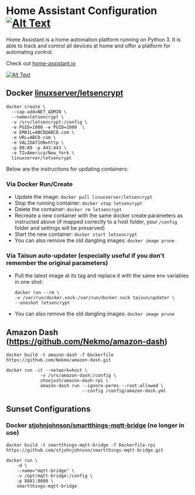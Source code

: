 Home Assistant Configuration [![Alt Text](https://travis-ci.org/epleypa/Home-AssistantConfig.svg?branch=master)](https://travis-ci.org/epleypa/Home-AssistantConfig)
=================================================================================

Home Assistant is a home automation platform running on Python 3. It is able to track and control all devices at home and offer a platform for automating control.

Check out [home-assistant.io](https://home-assistant.io)

[![Alt Text](https://raw.github.com/home-assistant/home-assistant/master/docs/screenshots.png)](https://home-assistant.io/demo/)

## Docker [linuxserver/letsencrypt](https://hub.docker.com/r/linuxserver/letsencrypt/)

```
docker create \
  --cap-add=NET_ADMIN \
  --name=letsencrypt \
  -v /srv/letsencrypt:/config \
  -e PGID=1000 -e PUID=1000  \
  -e EMAIL=ABCD@ABCD.com \
  -e URL=ABCD.com \
  -e VALIDATION=http \
  -p 80:80 -p 443:443 \
  -e TZ=America/New_York \
  linuxserver/letsencrypt
```

Below are the instructions for updating containers:  
  
### Via Docker Run/Create
* Update the image: `docker pull linuxserver/letsencrypt`
* Stop the running container: `docker stop letsencrypt`
* Delete the container: `docker rm letsencrypt`
* Recreate a new container with the same docker create parameters as instructed above (if mapped correctly to a host folder, your `/config` folder and settings will be preserved)
* Start the new container: `docker start letsencrypt`
* You can also remove the old dangling images: `docker image prune`

### Via Taisun auto-updater (especially useful if you don't remember the original parameters)
* Pull the latest image at its tag and replace it with the same env variables in one shot:
  ```
  docker run --rm \
  -v /var/run/docker.sock:/var/run/docker.sock taisun/updater \
  --oneshot letsencrypt
  ```
* You can also remove the old dangling images: `docker image prune`


## Amazon Dash (https://github.com/Nekmo/amazon-dash)
```
docker build -t amazon-dash -f Dockerfile https://github.com/Nekmo/amazon-dash.git

docker run -it --network=host \
             -v /srv/amazon-dash:/config \
             shoejosh/amazon-dash-rpi \
             amazon-dash run --ignore-perms --root-allowed \
                             --config /config/amazon-dash.yml
```

## Sunset Configurations

### Docker [stjohnjohnson/smartthings-mqtt-bridge](https://github.com/stjohnjohnson/smartthings-mqtt-bridge) (no longer in use)

```
docker build -t smartthings-mqtt-bridge -f Dockerfile-rpi https://github.com/stjohnjohnson/smartthings-mqtt-bridge.git

docker run \
    -d \
    --name="mqtt-bridge" \
    -v /opt/mqtt-bridge:/config \
    -p 8081:8080 \
    smartthings-mqtt-bridge
```

